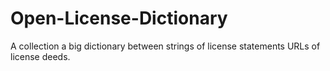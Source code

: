 Open-License-Dictionary
=======================

A collection a big dictionary between strings of license statements URLs of license deeds.
